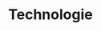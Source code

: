 ---
title: Technologie
pageTitle: Der Technologie-Sektor in Großbritannien
thumbnail: tech-sector-thumb.jpg
heroImage: tech-sector-hero.jpg
target: /sectors/technology
---